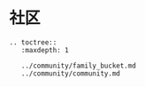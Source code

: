 # 社区

```eval_rst
.. toctree::
   :maxdepth: 1

   ../community/family_bucket.md
   ../community/community.md

```
